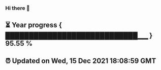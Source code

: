 ### Hi there 👋
⏳ Year progress { ████████████████████████████▁▁ } 95.55 %
---
⏰ Updated on Wed, 15 Dec 2021 18:08:59 GMT
---
